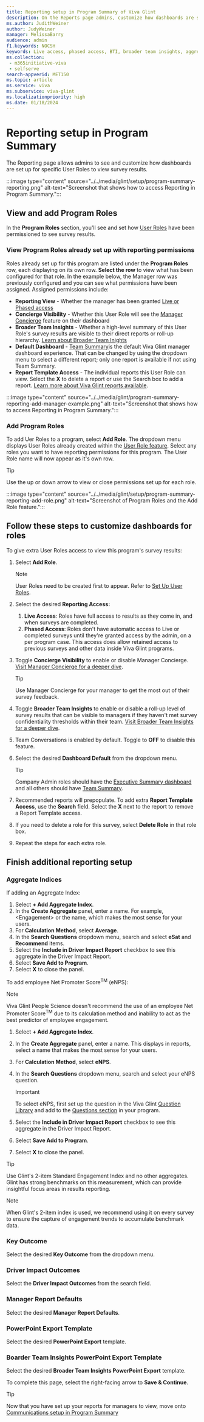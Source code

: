```yaml
---
title: Reporting setup in Program Summary of Viva Glint
description: On the Reports page admins, customize how dashboards are set up and how specific roles view them. 
ms.author: JudithWeiner
author: JudyWeiner
manager: MelissaBarry
audience: admin
f1.keywords: NOCSH
keywords: Live access, phased access, BTI, broader team insights, aggregate indices, aggregate index 
ms.collection: 
 - m365initiative-viva
 - selfserve
search-appverid: MET150
ms.topic: article
ms.service: viva
ms.subservice: viva-glint
ms.localizationpriority: high
ms.date: 01/18/2024
---
```


# Reporting setup in Program Summary

The Reporting page allows admins to see and customize how dashboards are set up for specific User Roles to view survey results.

:::image type="content" source="../../media/glint/setup/program-summary-reporting.png" alt-text="Screenshot that shows how to access Reporting in Program Summary.":::

## View and add Program Roles

In the **Program Roles** section, you'll see and set how [User Roles](https://go.microsoft.com/fwlink/?linkid=2230740) have been permissioned to see survey results. 

### View Program Roles already set up with reporting permissions

Roles already set up for this program are listed under the **Program Roles** row, each displaying on its own row.
**Select the row** to view what has been configured for that role. In the example below, the Manager row was previously configured and you can see what permissions have been assigned. Assigned permissions include:

 - **Reporting View** - Whether the manager has been granted [Live or Phased access](https://go.microsoft.com/fwlink/?linkid=2230747)
 - **Concierge Visibility** - Whether this User Role will see the [Manager Concierge]( https://go.microsoft.com/fwlink/?linkid=2231115) feature on their dashboard
 - **Broader Team Insights** - Whether a high-level summary of this User Role's survey results are visible to their direct reports or roll-up hierarchy. [Learn about Broader Team Inights](https://go.microsoft.com/fwlink/?linkid=2231012)
 - **Default Dashboard** - [Team Summary]( https://go.microsoft.com/fwlink/?linkid=2231116)is the default Viva Glint manager dashboard experience. That can be changed by using the dropdown menu to select a different report; only one report is available if not using Team Summary.
 - **Report Template Access** - The individual reports this User Role can view. Select the **X** to delete a report or use the Search box to add a report. [Learn more about Viva Glint reports available](https://go.microsoft.com/fwlink/?linkid=2231109).

:::image type="content" source="../../media/glint/program-summary-reporting-add-manager-example.png" alt-text="Screenshot that shows how to access Reporting in Program Summary.":::

### Add Program Roles

To add Uer Roles to a program, select **Add Role**. The dropdown menu displays User Roles already created within the [User Role feature](https://go.microsoft.com/fwlink/?linkid=2230740). Select any roles you want to have reporting permissions for this program. The User Role name will now appear as it's own row.

>[!TIP]
>Use the up or down arrow to view or close permissions set up for each role.

:::image type="content" source="../../media/glint/setup/program-summary-reporting-add-role.png" alt-text="Screenshot of Program Roles and the Add Role feature.":::

## Follow these steps to customize dashboards for roles

To give extra User Roles access to view this program's survey results:

1. Select **Add Role**.

   > [!NOTE]
   > User Roles need to be created first to appear. Refer to [Set Up User Roles](https://go.microsoft.com/fwlink/?linkid=2230740).

2. Select the desired **Reporting Access:**

   1. **Live Access**: Roles have full access to results as they come in, and when surveys are completed.
   2. **Phased Access**: Roles don't have automatic access to Live or completed surveys until they're granted access by the admin, on a per program case. This access does allow retained access to previous surveys and other data inside Viva Glint programs.

3. Toggle **Concierge Visibility** to enable or disable Manager Concierge. [Visit Manager Concierge for a deeper dive](https://go.microsoft.com/fwlink/?linkid=2231115).

   > [!TIP]
   > Use Manager Concierge for your manager to get the most out of their survey feedback.

4. Toggle **Broader Team Insights** to enable or disable a roll-up level of survey results that can be visible to managers if they haven't met survey confidentiality thresholds within their team. [Visit Broader Team Insights for a deeper dive](https://go.microsoft.com/fwlink/?linkid=2231012).

5. Team Conversations is enabled by default. Toggle to **OFF** to disable this feature.

6. Select the desired **Dashboard Default** from the dropdown menu.

   > [!TIP]
   > Company Admin roles should have the [Executive Summary dashboard](https://go.microsoft.com/fwlink/?linkid=2231010) and all others should have [Team Summary](https://go.microsoft.com/fwlink/?linkid=2231210).

7. Recommended reports will prepopulate. To add extra **Report Template Access**, use the **Search** field. Select the **X** next to the report to remove a Report Template access.

8. If you need to delete a role for this survey, select **Delete Role** in that role box.

9. Repeat the steps for each extra role.

## Finish additional reporting setup

### Aggregate Indices

If adding an Aggregate Index:

1. Select **+ Add Aggregate Index**.
2. In the **Create Aggregate** panel, enter a name. For example, <Engagement\> or the name, which makes the most sense for your users.
3. For **Calculation Method**, select **Average**.
4. In the **Search Questions** dropdown menu, search and select **eSat** and **Recommend** items.
5. Select the **Include in Driver Impact Report** checkbox to see this aggregate in the Driver Impact Report.
6. Select **Save Add to Program**.
7. Select **X** to close the panel.

To add employee Net Promoter Score<sup>TM</sup> (eNPS):

> [!NOTE]
> Viva Glint People Science doesn't recommend the use of an employee Net Promoter Score<sup>TM</sup> due to its calculation method and inability to act as the best predictor of employee engagement.

1. Select **+ Add Aggregate Index**.
2. In the **Create Aggregate** panel, enter a name. This displays in reports, select a name that makes the most sense for your users.
3. For **Calculation Method**, select **eNPS**.
4. In the **Search Questions** dropdown menu, search and select your eNPS question.

   > [!IMPORTANT]
   > To select eNPS, first set up the question in the Viva Glint [Question Library](https://go.microsoft.com/fwlink/?linkid=2230918) and add to the [Questions section](https://go.microsoft.com/fwlink/?linkid=2231415) in your program.
   
5. Select the **Include in Driver Impact Report** checkbox to see this aggregate in the Driver Impact Report.
6. Select **Save Add to Program**.
7. Select **X** to close the panel.

>[!TIP]
> Use Glint's 2-item Standard Engagement Index and no other aggregates. Glint has strong benchmarks on this measurement, which can provide insightful focus areas in results reporting.

>[!NOTE]
> When Glint's 2-item index is used, we recommend using it on every survey to ensure the capture of engagement trends to accumulate benchmark data.

### Key Outcome

Select the desired **Key Outcome** from the dropdown menu.

### Driver Impact Outcomes

Select the **Driver Impact Outcomes** from the search field.

### Manager Report Defaults

Select the desired **Manager Report Defaults**.

### PowerPoint Export Template

Select the desired **PowerPoint Export** template.

### Boarder Team Insights PowerPoint Export Template

Select the desired **Broader Team Insights PowerPoint Export** template.

To complete this page, select the right-facing arrow to **Save & Continue**.

>[!TIP]
>Now that you have set up your reports for managers to view, move onto [Communications setup in Program Summary](https://go.microsoft.com/fwlink/?linkid=2231342)


